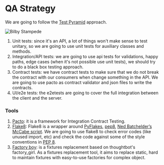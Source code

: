 # QA Strategy

We are going to follow the [Test Pyramid](http://martinfowler.com/bliki/TestPyramid.html) approach.

![Bilby Stampede](http://sharkzp.github.io/images/test_pyramid_with_contract.png)


1. Unit tests: since it's an API, a lot of things won't make sense to test unitary, so we are going to use unit tests for auxiliary classes and methods.
1. Integration/API tests: we are going to use api tests for validations, happy paths, edge cases (when it's not possible use unit tests), we should try to do a black box testing approach.
1. Contract tests: we have contract tests to make sure that we do not break the contract with our consumers when change something in the API. We are going to use pacto as contract validator and json files to write the contracts.
1. UI/e2e tests: the e2etests are going to cover the full integration between the client and the server.

### Tools
1. [Pacto](https://github.com/thoughtworks/pacto): it is a framework for Integration Contract Testing.
2. [Flake8](https://pypi.python.org/pypi/flake8): Flake8 is a wrapper around [PyFlakes](https://pypi.python.org/pypi/pyflakes), [pep8](https://pypi.python.org/pypi/pep8), [Ned Batchelder’s McCabe script](https://pypi.python.org/pypi/mccabe). We are going to use flake8 to check error codes (like unused import, etc) and check the code against some of the style conventions in [PEP 8](https://www.python.org/dev/peps/pep-0008/).
3. [Factory boy](https://github.com/rbarrois/factory_boy): is a fixtures replacement based on thoughtbot's factory_girl. As a fixtures replacement tool, it aims to replace static, hard to maintain fixtures with easy-to-use factories for complex object.

